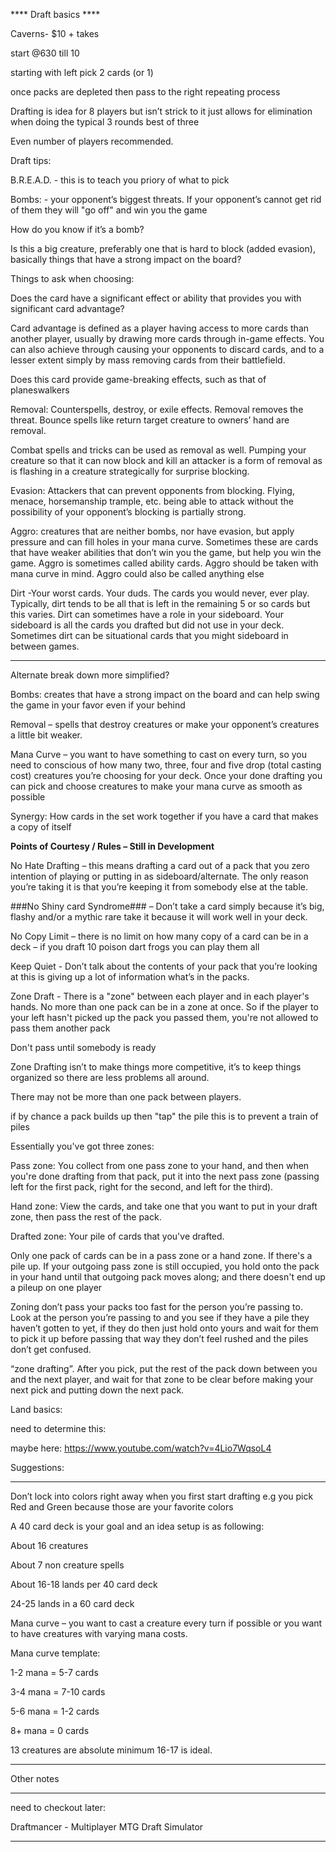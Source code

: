 **** Draft basics ****

Caverns- $10 + takes

start @630 till 10

starting with left pick 2 cards (or 1)

once packs are depleted then pass to the right repeating process

Drafting is idea for 8 players but isn’t strick to it just allows for elimination when doing the typical 3 rounds best of three

Even number of players recommended.

Draft tips:

B.R.E.A.D. - this is to teach you priory of what to pick

Bombs: - your opponent’s biggest threats. If your opponent’s cannot get rid of them they will "go off" and win you the game

How do you know if it’s a bomb? 

Is this a big creature, preferably one that is hard to block (added evasion), basically things that have a strong impact on the board?

Things to ask when choosing:

Does the card have a significant effect or ability that provides you with significant card advantage? 

Card advantage is defined as a player having access to more cards than another player, usually by drawing more cards through in-game effects. You can also achieve through causing your opponents to discard cards, and to a lesser extent simply by mass removing cards from their battlefield. 

Does this card provide game-breaking effects, such as that of planeswalkers

Removal: Counterspells, destroy, or exile effects. Removal removes the threat. Bounce spells like return target creature to owners’ hand are removal.

Combat spells and tricks can be used as removal as well. Pumping your creature so that it can now block and kill an attacker is a form of removal as is flashing in a creature strategically for surprise blocking. 

Evasion: Attackers that can prevent opponents from blocking. Flying, menace, horsemanship trample, etc. being able to attack without the possibility of your opponent’s blocking is partially strong. 

Aggro: creatures that are neither bombs, nor have evasion, but apply pressure and can fill holes in your mana curve. Sometimes these are cards that have weaker abilities that don’t win you the game, but help you win the game. Aggro is sometimes called ability cards. Aggro should be taken with mana curve in mind. Aggro could also be called anything else

Dirt -Your worst cards. Your duds. The cards you would never, ever play. Typically, dirt tends to be all that is left in the remaining 5 or so cards but this varies. Dirt can sometimes have a role in your sideboard. Your sideboard is all the cards you drafted but did not use in your deck.  Sometimes dirt can be situational cards that you might sideboard in between games. 

****************

Alternate break down more simplified?

Bombs: creates that have a strong impact on the board and can help swing the game in your favor even if your behind

Removal – spells that destroy creatures or make your opponent’s creatures a little bit weaker.

Mana Curve – you want to have something to cast on every turn, so you need to conscious of how many two, three, four and five drop (total casting cost) creatures you’re choosing for your deck. Once your done drafting you can pick and choose creatures to make your mana curve as smooth as possible

Synergy: How cards in the set work together if you have a card that makes a copy of itself 

****Points of Courtesy / Rules – Still in Development****

No Hate Drafting – this means drafting a card out of a pack that you zero intention of playing or putting in as sideboard/alternate. The only reason you’re taking it is that you’re keeping it from somebody else at the table. 

###No Shiny card Syndrome###  – Don’t take a card simply because it’s big, flashy and/or a mythic rare take it because it will work well in your deck. 

No Copy Limit – there is no limit on how many copy of a card can be in a deck – if you draft 10 poison dart frogs you can play them all

Keep Quiet - Don’t talk about the contents of your pack that you’re looking at this is giving up a lot of information what’s in the packs.

Zone Draft - There is a "zone" between each player and in each player's hands. No more than one pack can be in a zone at once. So if the player to your left hasn't picked up the pack you passed them, you're not allowed to pass them another pack

Don't pass until somebody is ready

Zone Drafting isn’t to make things more competitive, it’s to keep things organized so there are less problems all around.

There may not be more than one pack between players.

if by chance a pack builds up then "tap" the pile this is to prevent a train of piles



Essentially you've got three zones:

Pass zone: You collect from one pass zone to your hand, and then when you're done drafting from that pack, put it into the next pass zone (passing left for the first pack, right for the second, and left for the third).

Hand zone: View the cards, and take one that you want to put in your draft zone, then pass the rest of the pack.

Drafted zone: Your pile of cards that you've drafted.

Only one pack of cards can be in a pass zone or a hand zone. If there's a pile up. If your outgoing pass zone is still occupied, you hold onto the pack in your hand until that outgoing pack moves along; and there doesn't end up a pileup on one player

Zoning don’t pass your packs too fast for the person you’re passing to. Look at the person you’re passing to and you see if they have a pile they haven’t gotten to yet, if they do then just hold onto yours and wait for them to pick it up before passing that way they don’t feel rushed and the piles don’t get confused. 

“zone drafting”. After you pick, put the rest of the pack down between you and the next player, and wait for that zone to be clear before making your next pick and putting down the next pack.




Land basics:

need to determine this:

maybe here: https://www.youtube.com/watch?v=4Lio7WqsoL4

Suggestions:

*************

Don’t lock into colors right away when you first start drafting e.g you pick Red and Green because those are your favorite colors


A 40 card deck is your goal and an idea setup is as following:

About 16 creatures

About 7 non creature spells

About 16-18 lands per 40 card deck

24-25 lands in a 60 card deck

Mana curve – you want to cast a creature every turn if possible or you want to have creatures with varying mana costs. 

Mana curve template:

1-2 mana = 5-7 cards

3-4 mana = 7-10 cards

5-6 mana = 1-2 cards

8+ mana = 0 cards

13 creatures are absolute minimum 16-17 is ideal.


**********

Other notes

**********

need to checkout later:

Draftmancer - Multiplayer MTG Draft Simulator

**********

